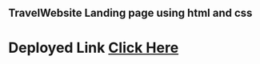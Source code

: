 ## TravelWebsite Landing page using html and css

# Deployed Link [Click Here](https://wondrous-otter-2638e6.netlify.app)
